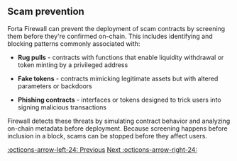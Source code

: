 ## Scam prevention

Forta Firewall can prevent the deployment of scam contracts by screening them before they're confirmed on-chain. This includes identifying and blocking patterns commonly associated with:

- **Rug pulls** - contracts with functions that enable liquidity withdrawal or token minting by a privileged address

- **Fake tokens** - contracts mimicking legitimate assets but with altered parameters or backdoors

- **Phishing contracts** - interfaces or tokens designed to trick users into signing malicious transactions

Firewall detects these threats by simulating contract behavior and analyzing on-chain metadata before deployment. Because screening happens before inclusion in a block, scams can be stopped before they affect users.


[:octicons-arrow-left-24: Previous](forta-firewall-security-screening.md) [Next :octicons-arrow-right-24:](forta-firewall-compliance-screening.md)